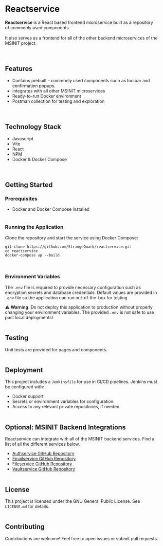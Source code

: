 # Reactservice
**Reactservice** is a React based frontend microservice built as a repository of commonly used components.<br><br>
It also serves as a frontend for all of the other backend microservices of the MSINIT project.
<br><br><br>

## Features
- Contains prebuilt - commonly used components such as toolbar and confirmation popups.
- Integrates with all other MSINIT microservices
- Ready-to-run Docker environment
- Postman collection for testing and exploration
  <br><br><br>

## Technology Stack
- Javascript
- Vite
- React
- NPM
- Docker & Docker Compose
  <br><br><br>

## Getting Started

### Prerequisites
- Docker and Docker Compose installed
  <br><br>

### Running the Application
Clone the repository and start the service using Docker Compose:

```
git clone https://github.com/StrangeQuark/reactservice.git
cd reactservice
docker-compose up --build
```
<br>

### Environment Variables
The `.env` file is required to provide necessary configuration such as encryption secrets and database credentials. Default values are provided in `.env` file so the application can run out-of-the-box for testing.

⚠️ **Warning**: Do not deploy this application to production without properly changing your environment variables. The provided `.env` is not safe to use past local deployments!
<br><br>

## Testing
Unit tests are provided for pages and components.
<br><br>

## Deployment
This project includes a `Jenkinsfile` for use in CI/CD pipelines. Jenkins must be configured with:

- Docker support
- Secrets or environment variables for configuration
- Access to any relevant private repositories, if needed
  <br><br>

## Optional: MSINIT Backend Integrations
Reactservice can integrate with all of the MSINIT backend services. Find a list of all the different services below.

- [Authservice GitHub Repository](https://github.com/StrangeQuark/authservice)
- [Emailservice GitHub Repository](https://github.com/StrangeQuark/emailservice)
- [Fileservice GitHub Repository](https://github.com/StrangeQuark/fileservice)
- [Vaultservice GitHub Repository](https://github.com/StrangeQuark/vaultservice)
<br><br>

## License
This project is licensed under the GNU General Public License. See `LICENSE.md` for details.
<br><br>

## Contributing
Contributions are welcome! Feel free to open issues or submit pull requests.
